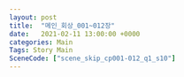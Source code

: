 ```yaml
---
layout: post
title:  "메인_회상_001~012장"
date:   2021-02-11 13:00:00 +0000
categories: Main
Tags: Story Main
SceneCode: ["scene_skip_cp001-012_q1_s10"]
---
```

